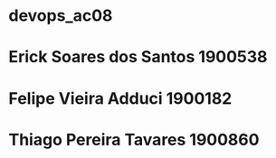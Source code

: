 # devops_ac08

# Erick Soares dos Santos 1900538
# Felipe Vieira Adduci 1900182
# Thiago Pereira Tavares 1900860
